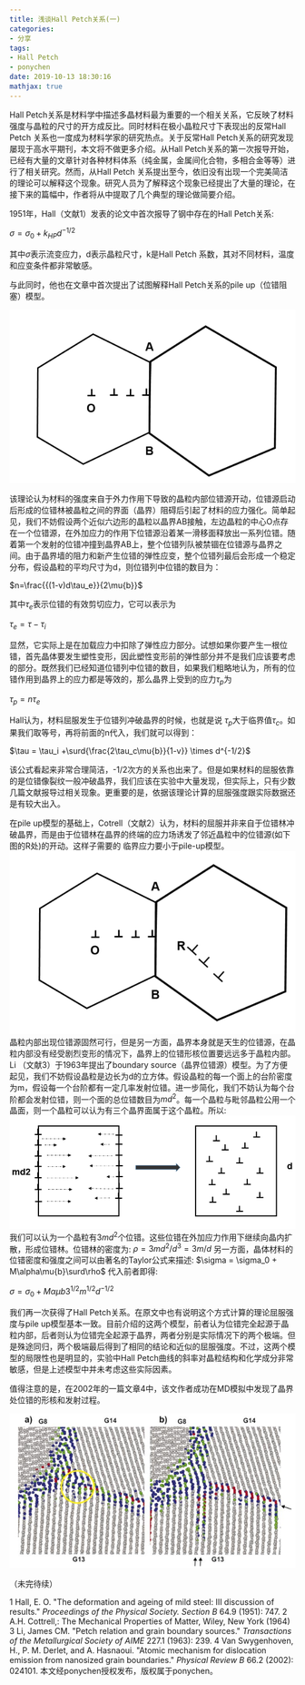 ```yaml
---
title: 浅谈Hall Petch关系(一)
categories: 
- 分享
tags: 
- Hall Petch
- ponychen
date: 2019-10-13 18:30:16
mathjax: true
---
```


Hall Petch关系是材料学中描述多晶材料最为重要的一个相关关系，它反映了材料强度与晶粒的尺寸的开方成反比。同时材料在极小晶粒尺寸下表现出的反常Hall Petch 关系也一度成为材料学家的研究热点。关于反常Hall Petch关系的研究发现屡现于高水平期刊，本文将不做更多介绍。从Hall Petch关系的第一次报导开始，已经有大量的文章针对各种材料体系（纯金属，金属间化合物，多相合金等等）进行了相关研究。然而，从Hall Petch 关系提出至今，依旧没有出现一个完美简洁的理论可以解释这个现象。研究人员为了解释这个现象已经提出了大量的理论，在接下来的篇幅中，作者将从中提取了几个典型的理论做简要介绍。

1951年，Hall（文献1）发表的论文中首次报导了钢中存在的Hall Petch关系:

$\sigma = \sigma_0 + k_{HP}d^{-1/2}$ 

其中$\sigma$表示流变应力，d表示晶粒尺寸，k是Hall Petch 系数，其对不同材料，温度和应变条件都非常敏感。

与此同时，他也在文章中首次提出了试图解释Hall Petch关系的pile up（位错阻塞）模型。

![](share04/share042.png)

该理论认为材料的强度来自于外力作用下导致的晶粒内部位错源开动，位错源启动后形成的位错林被晶粒之间的界面（晶界）阻碍后引起了材料的应力强化。简单起见，我们不妨假设两个近似六边形的晶粒以晶界AB接触，左边晶粒的中心O点存在一个位错源，在外加应力的作用下位错源沿着某一滑移面释放出一系列位错。随着第一个发射的位错冲撞到晶界AB上，整个位错列队被禁锢在位错源与晶界之间。由于晶界墙的阻力和新产生位错的弹性应变，整个位错列最后会形成一个稳定分布，假设晶粒的平均尺寸为d，则位错列中位错的数目为：

$n=\frac{{(1-v)d\tau_e}}{2\mu{b}}$

其中$\tau_e$表示位错的有效剪切应力，它可以表示为

$\tau_e=\tau-\tau_i$

显然，它实际上是在加载应力中扣除了弹性应力部分。试想如果你要产生一根位错，首先晶体要发生塑性变形，因此塑性变形前的弹性部分并不是我们应该要考虑的部分。既然我们已经知道位错列中位错的数目，如果我们粗略地认为，所有的位错作用到晶界上的应力都是等效的，那么晶界上受到的应力$\tau_p$为

$\tau_p = n\tau_e$

Hall认为，材料屈服发生于位错列冲破晶界的时候，也就是说 $\tau_p$大于临界值$\tau_c$。如果我们取等号，再将前面的n代入，我们就可以得到：

$\tau = \tau_i +\surd{\frac{2\tau_c\mu{b}}{1-v}} \times d^{-1/2}$

该公式看起来非常合理简洁，-1/2次方的关系也出来了。但是如果材料的屈服依靠的是位错像裂纹一般冲破晶界，我们应该在实验中大量发现，但实际上，只有少数几篇文献报导过相关现象。更重要的是，依据该理论计算的屈服强度跟实际数据还是有较大出入。

在pile up模型的基础上，Cotrell（文献2）认为，材料的屈服并非来自于位错林冲破晶界，而是由于位错林在晶界的终端的应力场诱发了邻近晶粒中的位错源(如下图的R处)的开动。这样子需要的 临界应力要小于pile-up模型。
![](share04/share047.png)
晶粒内部出现位错源固然可行，但是另一方面，晶界本身就是天生的位错源，在晶粒内部没有经受剧烈变形的情况下，晶界上的位错形核位置要远远多于晶粒内部。Li （文献3）于1963年提出了boundary source（晶界位错源）模型。为了方便起见，我们不妨假设晶粒是边长为d的立方体。假设晶粒的每一个面上的台阶密度为m，假设每一个台阶都有一定几率发射位错。进一步简化，我们不妨认为每个台阶都会发射位错，则一个面的总位错数目为$md^2$。每一个晶粒与毗邻晶粒公用一个晶面，则一个晶粒可以认为有三个晶界面属于这个晶粒。所以:
![](share04/share048.png)
我们可以认为一个晶粒有3$md^2$个位错。这些位错在外加应力作用下继续向晶内扩散，形成位错林。位错林的密度为:
$\rho = 3md^2 / d^3 = 3m/d$
另一方面，晶体材料的位错密度和强度之间可以由著名的Taylor公式来描述:
$\sigma = \sigma_0 + M\alpha\mu{b}\surd\rho$ 
代入前者即得:

$\sigma = \sigma_0 + M\alpha\mu{b}3^{1/2}m^{1/2}d^{-1/2}$ 

我们再一次获得了Hall Petch关系。在原文中也有说明这个方式计算的理论屈服强度与pile up模型基本一致。目前介绍的这两个模型，前者认为位错完全起源于晶粒内部，后者则认为位错完全起源于晶界，两者分别是实际情况下的两个极端。但是殊途同归，两个极端最后得到了相同的结论和近似的屈服强度。不过，这两个模型的局限性也是明显的，实验中Hall Petch曲线的斜率对晶粒结构和化学成分非常敏感，但是上述模型中并未考虑这些实际因素。

值得注意的是，在2002年的一篇文章4中，该文作者成功在MD模拟中发现了晶界处位错的形核和发射过程。

![](share04/share0412.png)

（未完待续）

1 Hall, E. O. "The deformation and ageing of mild steel: III discussion of results." *Proceedings of the Physical Society. Section B* 64.9 (1951): 747.
2  A.H. Cottrell,: The Mechanical Properties of Matter, Wiley, New York (1964) 
3 Li, James CM. "Petch relation and grain boundary sources." *Transactions of the Metallurgical Society of AIME* 227.1 (1963): 239.
4 Van Swygenhoven, H., P. M. Derlet, and A. Hasnaoui. "Atomic mechanism for dislocation emission from nanosized grain boundaries." *Physical Review B* 66.2 (2002): 024101.
本文经ponychen授权发布，版权属于ponychen。